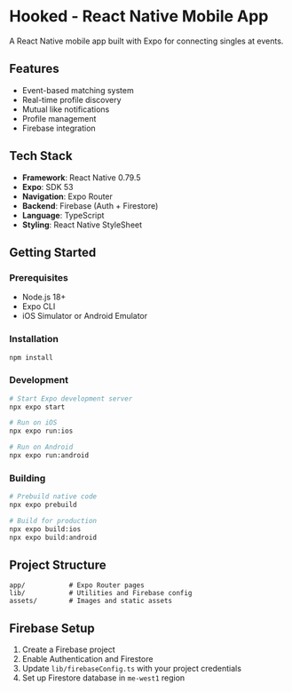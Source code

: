 # Hooked - React Native Mobile App

A React Native mobile app built with Expo for connecting singles at events.

## Features

- Event-based matching system
- Real-time profile discovery
- Mutual like notifications
- Profile management
- Firebase integration

## Tech Stack

- **Framework**: React Native 0.79.5
- **Expo**: SDK 53
- **Navigation**: Expo Router
- **Backend**: Firebase (Auth + Firestore)
- **Language**: TypeScript
- **Styling**: React Native StyleSheet

## Getting Started

### Prerequisites

- Node.js 18+
- Expo CLI
- iOS Simulator or Android Emulator

### Installation

```bash
npm install
```

### Development

```bash
# Start Expo development server
npx expo start

# Run on iOS
npx expo run:ios

# Run on Android
npx expo run:android
```

### Building

```bash
# Prebuild native code
npx expo prebuild

# Build for production
npx expo build:ios
npx expo build:android
```

## Project Structure

```
app/           # Expo Router pages
lib/           # Utilities and Firebase config
assets/        # Images and static assets
```

## Firebase Setup

1. Create a Firebase project
2. Enable Authentication and Firestore
3. Update `lib/firebaseConfig.ts` with your project credentials
4. Set up Firestore database in `me-west1` region